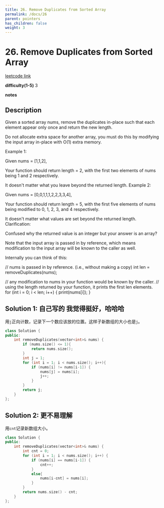 ```yaml
---
title: 26. Remove Duplicates from Sorted Array
permalink: /docs/26
parent: pointers
has_children: false
weight: 3
---
```

# 26. Remove Duplicates from Sorted Array
[leetcode link](https://leetcode.com/problems/remove-duplicates-from-sorted-array/)

**difficulty(1-5)** 
3

**notes**   

## Description
Given a sorted array nums, remove the duplicates in-place such that each element appear only once and return the new length.

Do not allocate extra space for another array, you must do this by modifying the input array in-place with O(1) extra memory.

Example 1:

Given nums = [1,1,2],

Your function should return length = 2, with the first two elements of nums being 1 and 2 respectively.

It doesn't matter what you leave beyond the returned length.
Example 2:

Given nums = [0,0,1,1,1,2,2,3,3,4],

Your function should return length = 5, with the first five elements of nums being modified to 0, 1, 2, 3, and 4 respectively.

It doesn't matter what values are set beyond the returned length.
Clarification:

Confused why the returned value is an integer but your answer is an array?

Note that the input array is passed in by reference, which means modification to the input array will be known to the caller as well.

Internally you can think of this:

// nums is passed in by reference. (i.e., without making a copy)
int len = removeDuplicates(nums);

// any modification to nums in your function would be known by the caller.
// using the length returned by your function, it prints the first len elements.
for (int i = 0; i < len; i++) {
    print(nums[i]);
}

## Solution 1: 自己写的 我觉得挺好，哈哈哈
用`j`正向计数，记录下一个数应该放的位置。这样子新数组的大小也是`j`。

```c++
class Solution {
public:
    int removeDuplicates(vector<int>& nums) {
        if (nums.size() <= 1){
            return nums.size();
        }
        int j = 1;
        for (int i = 1; i < nums.size(); i++){
            if (nums[i] != nums[i-1]) {
                nums[j] = nums[i];
                j++;
            }
        }
        return j;
    }
};
```

## Solution 2: 更不易理解
用`cnt`记录新数组大小。

```c++
class Solution {
public:
    int removeDuplicates(vector<int>& nums) {
        int cnt = 0;
        for (int i = 1; i < nums.size(); i++) {
            if (nums[i] == nums[i-1]) {
                cnt++;
            }
            else{
                nums[i-cnt] = nums[i];
            }
        }
        return nums.size() - cnt;
    }
};
```

<!-- 
Default label
{: .label }

Blue label
{: .label .label-blue }

Stable
{: .label .label-green }

New release
{: .label .label-purple }

Coming soon
{: .label .label-yellow }

Deprecated
{: .label .label-red } -->

